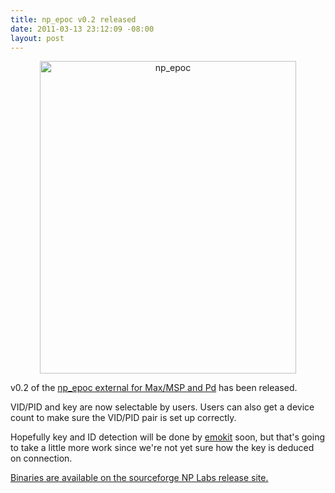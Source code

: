 ```yaml
--- 
title: np_epoc v0.2 released
date: 2011-03-13 23:12:09 -08:00
layout: post
---
```


<CENTER><a href="http://www.flickr.com/photos/qdot76367/5080605788/" title="np_epoc by qdot76367, on Flickr"><img src="http://farm5.static.flickr.com/4013/5080605788_eb455a1daa.jpg" width="410" height="500" alt="np_epoc" /></a></CENTER>

v0.2 of the [np_epoc external for Max/MSP and Pd][3] has been released.

VID/PID and key are now selectable by users. Users can also get a
device count to make sure the VID/PID pair is set up correctly.

Hopefully key and ID detection will be done by [emokit][1] soon, but
that's going to take a little more work since we're not yet sure how
the key is deduced on connection.

[Binaries are available on the sourceforge NP Labs release site.][2]

[1]: http://www.github.com/qdot/emokit
[2]: https://sourceforge.net/projects/nplabs/files/np_epoc/0.2/
[3]: http://www.nonpolynomial.com/externals
